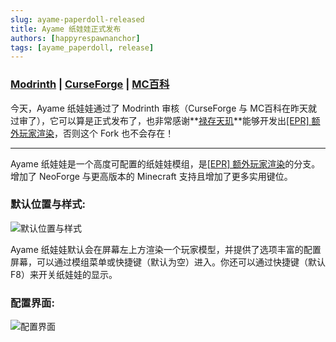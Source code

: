 ```yaml
---
slug: ayame-paperdoll-released
title: Ayame 纸娃娃正式发布
authors: [happyrespawnanchor]
tags: [ayame_paperdoll, release]
---
```

### [Modrinth](https://modrinth.com/mod/ayame-paperdoll) | [CurseForge](https://www.curseforge.com/minecraft/mc-mods/ayame-paperdoll) | [MC百科](https://www.mcmod.cn/class/17015.html)
今天，Ayame 纸娃娃通过了 Modrinth 审核（CurseForge 与 MC百科在昨天就过审了），它可以算是正式发布了，也非常感谢**[禄存天玑](https://github.com/LucunJi)**能够开发出[[EPR] 额外玩家渲染](https://www.mcmod.cn/class/17015.html)，否则这个 Fork 也不会存在！
<!-- truncate -->
---

Ayame 纸娃娃是一个高度可配置的纸娃娃模组，是[[EPR] 额外玩家渲染](https://www.mcmod.cn/class/17015.html)的分支。增加了 NeoForge 与更高版本的 Minecraft 支持且增加了更多实用键位。

### 默认位置与样式:
![默认位置与样式](https://cdn.modrinth.com/data/cached_images/645bade5e9a52fa93b0c148d3bc2a46b9372fbfa.png)

Ayame 纸娃娃默认会在屏幕左上方渲染一个玩家模型，并提供了选项丰富的配置屏幕，可以通过模组菜单或快捷键（默认为空）进入。你还可以通过快捷键（默认 F8）来开关纸娃娃的显示。

### 配置界面:
![配置界面](https://cdn.modrinth.com/data/cached_images/4da8ff97ea5541c87d65afac533059fb043a26fc.jpeg)
